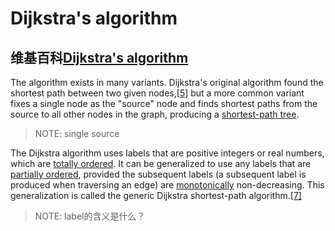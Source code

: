 # Dijkstra's algorithm



## 维基百科[Dijkstra's algorithm](https://en.wikipedia.org/wiki/Dijkstra's_algorithm)

The algorithm exists in many variants. Dijkstra's original algorithm found the shortest path between two given nodes,[[5\]](https://en.wikipedia.org/wiki/Dijkstra's_algorithm#cite_note-Dijkstra1959-5) but a more common variant fixes a single node as the "source" node and finds shortest paths from the source to all other nodes in the graph, producing a [shortest-path tree](https://en.wikipedia.org/wiki/Shortest-path_tree).

> NOTE: single source

The Dijkstra algorithm uses labels that are positive integers or real numbers, which are [totally ordered](https://en.wikipedia.org/wiki/Total_order). It can be generalized to use any labels that are [partially ordered](https://en.wikipedia.org/wiki/Partially_ordered_set), provided the subsequent labels (a subsequent label is produced when traversing an edge) are [monotonically](https://en.wikipedia.org/wiki/Monotonic_function) non-decreasing. This generalization is called the generic Dijkstra shortest-path algorithm.[[7\]](https://en.wikipedia.org/wiki/Dijkstra's_algorithm#cite_note-Generic_Dijkstra-7)

> NOTE: label的含义是什么？

